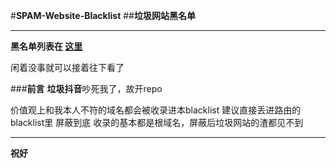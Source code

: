 #**SPAM-Website-Blacklist** 
##**垃圾网站黑名单**


----------


**黑名单列表在 [这里][1]**

闲着没事就可以接着往下看了

###**前言**
**垃圾抖音**吵死我了，故开repo

价值观上和我本人不符的域名都会被收录进本blacklist
建议直接丢进路由的blacklist里 屏蔽到底
收录的基本都是根域名，屏蔽后垃圾网站的渣都见不到


----------


**祝好**

  [1]: https://github.com/MarkDeia/SPAM-Website-Blacklist/blob/master/spam-site.txt
  
